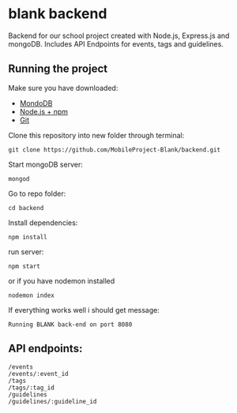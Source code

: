 # blank backend

Backend for our school project created with Node.js, Express.js and mongoDB. Includes API Endpoints for events, tags and guidelines.

## Running the project

Make sure you have downloaded:

* [MondoDB](https://www.mongodb.com)
* [Node.js + npm](https://nodejs.org/en/)
* [Git](https://git-scm.com/book/en/v2/Getting-Started-Installing-Git)

Clone this repository into new folder through terminal:
```
git clone https://github.com/MobileProject-Blank/backend.git
```
Start mongoDB server:
```
mongod
```
Go to repo folder:
```
cd backend
```
Install dependencies:
```
npm install
```
run server:
```
npm start
```
or if you have nodemon installed
```
nodemon index
```
If everything works well i should get message:
```
Running BLANK back-end on port 8080
```

## API endpoints:
```
/events
/events/:event_id
/tags
/tags/:tag_id
/guidelines
/guidelines/:guideline_id
```
